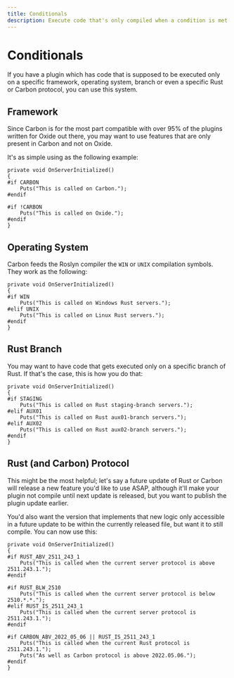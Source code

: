 ```yaml
---
title: Conditionals
description: Execute code that's only compiled when a condition is met.
---
```


# Conditionals

If you have a plugin which has code that is supposed to be executed only on a specific framework, operating system,
branch or even a specific Rust or Carbon protocol, you can use this system.

## Framework

Since Carbon is for the most part compatible with over 95% of the plugins written for Oxide out there, you may want to
use features that are only present in Carbon and not on Oxide.

It's as simple using as the following example:

```csharp:line-numbers
private void OnServerInitialized()
{
#if CARBON
    Puts("This is called on Carbon.");
#endif

#if !CARBON
    Puts("This is called on Oxide.");
#endif
}
```

## Operating System

Carbon feeds the Roslyn compiler the `WIN` or `UNIX` compilation symbols. They work as the following:

```csharp:line-numbers
private void OnServerInitialized()
{
#if WIN
    Puts("This is called on Windows Rust servers.");
#elif UNIX
    Puts("This is called on Linux Rust servers.");
#endif
}
```

## Rust Branch

You may want to have code that gets executed only on a specific branch of Rust. If that's the case, this is how you do
that:

```csharp:line-numbers
private void OnServerInitialized()
{
#if STAGING
    Puts("This is called on Rust staging-branch servers.");
#elif AUX01
    Puts("This is called on Rust aux01-branch servers.");
#elif AUX02
    Puts("This is called on Rust aux02-branch servers.");
#endif
}
```

## Rust (and Carbon) Protocol

This might be the most helpful; let's say a future update of Rust or Carbon will release a new feature you'd like to use
ASAP, although it'll make your plugin not compile until next update is released, but you want to publish the plugin
update earlier.

You'd also want the version that implements that new logic only accessible in a future update to be within the currently
released file, but want it to still compile. You can now use this:

```csharp:line-numbers
private void OnServerInitialized()
{
#if RUST_ABV_2511_243_1
    Puts("This is called when the current server protocol is above 2511.243.1.");
#endif

#if RUST_BLW_2510
    Puts("This is called when the current server protocol is below 2510.*.*.");
#elif RUST_IS_2511_243_1
    Puts("This is called when the current server protocol is 2511.243.1.");
#endif

#if CARBON_ABV_2022_05_06 || RUST_IS_2511_243_1
    Puts("This is called when the current Rust protocol is 2511.243.1.");
    Puts("As well as Carbon protocol is above 2022.05.06.");
#endif
}
```
